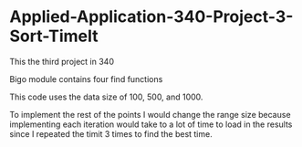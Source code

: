 # Applied-Application-340-Project-3-Sort-TimeIt

This the third project in 340

Bigo module contains four find functions

This code uses the data size of 100, 500, and 1000.

To implement the rest of the points I would change the range size because implementing each iteration would take to a lot of time to load in the results since I repeated the timit 3 times to find the best time.
